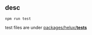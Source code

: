 
## desc

```
npm run test
```

test files are under [packages/helux/__tests__](../packages/helux/__tests__)
